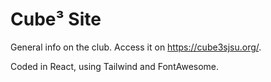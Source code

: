 # Cube³ Site

General info on the club. Access it on https://cube3sjsu.org/.

Coded in React, using Tailwind and FontAwesome.
